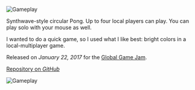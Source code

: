 ![Gameplay](https://www.youtube.com/embed/AdcLJWobrng "iframe,16:9")

Synthwave-style circular Pong. Up to four local players can play. You can play solo with your mouse as well.

I wanted to do a quick game, so I used what I like best: bright colors in a local-multiplayer game.

Released on *January 22, 2017* for the [Global Game Jam](http://globalgamejam.org/).

[Repository on *GitHub*](https://github.com/KoltesDigital/New-Retro-Pong)

![Gameplay](https://www.youtube.com/embed/JuYxZJuUYG0 "iframe,16:9")
